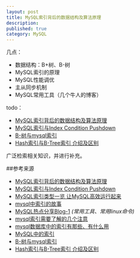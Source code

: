 ```yaml
---
layout: post
title: MySQL索引背后的数据结构及算法原理
description: 
published: true
category: MySQL
---
```





几点：

* 数据结构：B+树、B-树
* MySQL索引的原理
* MySQL性能调优
* 主从同步机制
* MySQL常用工具（几个牛人的博客）





todo：

* [MySQL索引背后的数据结构及算法原理]
* [MySQL索引与Index Condition Pushdown]
* [B-树与mysql索引][B-树与mysql索引]
* [Hash索引与B-Tree索引 介绍及区别]



广泛检索相关知识，并进行补充。
















##参考来源

* [MySQL索引背后的数据结构及算法原理]
* [MySQL索引与Index Condition Pushdown]
* [MySQL索引类型一览 让MySQL高效运行起来]
* [mysql中索引的故事]	
* [MySQL热点分享Blog-1]	*(常用工具、常用linux命令)*
* [mysql索引需要了解的几个注意]	
* [mysql数据库中的索引有那些、有什么用]	
* [MySQL中的索引][MySQL中的索引]
* [B-树与mysql索引][B-树与mysql索引]
* [Hash索引与B-Tree索引 介绍及区别]









[NingG]:    http://ningg.github.com  "NingG"

[MySQL索引背后的数据结构及算法原理]:		http://blog.codinglabs.org/articles/theory-of-mysql-index.html
[MySQL索引与Index Condition Pushdown]:		http://blog.codinglabs.org/articles/index-condition-pushdown.html
[MySQL索引类型一览 让MySQL高效运行起来]:	http://database.51cto.com/art/200910/156685.htm
[mysql中索引的故事]:						http://blog.sina.com.cn/s/blog_515b90d00100jtnk.html
[MySQL热点分享Blog-1]:						http://www.mysqlsystems.com/
[mysql索引需要了解的几个注意]:				http://thephper.com/?p=142
[mysql数据库中的索引有那些、有什么用]:		http://www.2cto.com/database/201212/173288.html
[MySQL中的索引]:							http://blog.csdn.net/jasonblog/article/details/5648297

[B-树与mysql索引]:							http://blog.chinaunix.net/uid-26726125-id-3763229.html
[Hash索引与B-Tree索引 介绍及区别]:			http://blog.sina.com.cn/s/blog_6776884e0100pko1.html




